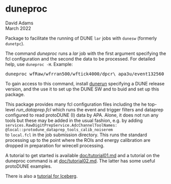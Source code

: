 # duneproc

David Adams  
March 2022

Package to facilitate the running of DUNE `lar` jobs with `dunesw` (formerly `dunetpc`).

The command *duneproc* runs a *lar* job with the first argument
specifying the fcl configuration and the second the data to be processed.
For detailed help, use `duneproc -H`. Example:
<pre>
duneproc wfRaw/wfrran500/wftick4000/dpcr\_apa3u/event132560 5777evts132000-133000
</pre>

To gain access to this command, install [dunerun](https://github.com/dladams/dunerun)
specifying a DUNE release version, and the use it to set up the DUNE SW and to
buid and set up this package.

This package provides many fcl configuration files including the he top-level
*run_dataprep.fcl* which runs the event and trigger filters and dataprep configured
to read protoDUNE (I) data by APA.
Alone, it does not run any tools but these may be added in the usual fashion, e.g. by adding  
`services.RawDigitPrepService.AdcChannelToolNames: @local::protodune_dataprep_tools_calib_noiserem`  
to `local.fcl` in the job submission directory.
This runs the standard processing up to the point where the ROIs and energy calibration
are dropped in preparation for wirecell processing.

A tutorial to get started is available [doc/tutorial01.md](doc/tutorial01.md)
and a tutorial on the duneproc command is at [doc/tutorial02.md](doc/tutorial02.md).
The latter has some useful protoDUNE examples.

There is also a [tutorial for Iceberg](doc/tutorial_iceberg.md).
